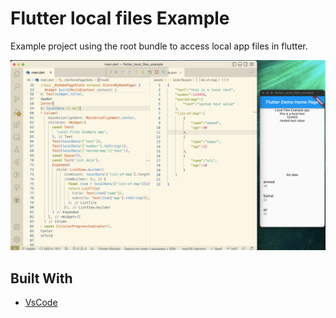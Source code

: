# Flutter local files Example
Example project using the root bundle to access local app files in flutter.

![Image](screenshots/screenshot.png)


## Built With
* [VsCode](https://code.visualstudio.com/)
